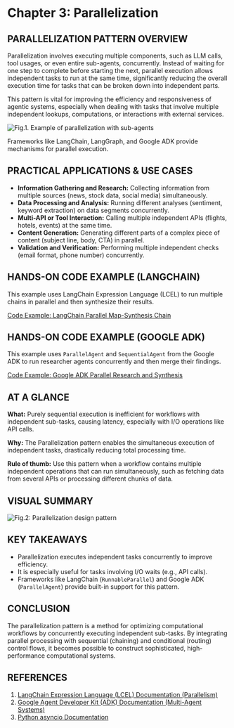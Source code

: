 # Chapter 3: Parallelization

## PARALLELIZATION PATTERN OVERVIEW

Parallelization involves executing multiple components, such as LLM calls, tool usages, or even entire sub-agents, concurrently. Instead of waiting for one step to complete before starting the next, parallel execution allows independent tasks to run at the same time, significantly reducing the overall execution time for tasks that can be broken down into independent parts.

This pattern is vital for improving the efficiency and responsiveness of agentic systems, especially when dealing with tasks that involve multiple independent lookups, computations, or interactions with external services.

![Fig.1. Example of parallelization with sub-agents](placeholder_for_fig1.png)

Frameworks like LangChain, LangGraph, and Google ADK provide mechanisms for parallel execution.

## PRACTICAL APPLICATIONS & USE CASES

- **Information Gathering and Research:** Collecting information from multiple sources (news, stock data, social media) simultaneously.
- **Data Processing and Analysis:** Running different analyses (sentiment, keyword extraction) on data segments concurrently.
- **Multi-API or Tool Interaction:** Calling multiple independent APIs (flights, hotels, events) at the same time.
- **Content Generation:** Generating different parts of a complex piece of content (subject line, body, CTA) in parallel.
- **Validation and Verification:** Performing multiple independent checks (email format, phone number) concurrently.

## HANDS-ON CODE EXAMPLE (LANGCHAIN)

This example uses LangChain Expression Language (LCEL) to run multiple chains in parallel and then synthesize their results.

[Code Example: LangChain Parallel Map-Synthesis Chain](../../snippets/parallelization-langchain-map-synthesis-chain.py)

## HANDS-ON CODE EXAMPLE (GOOGLE ADK)

This example uses `ParallelAgent` and `SequentialAgent` from the Google ADK to run researcher agents concurrently and then merge their findings.

[Code Example: Google ADK Parallel Research and Synthesis](../../snippets/parallelization-google-adk-research-synthesis.py)

## AT A GLANCE

**What:** Purely sequential execution is inefficient for workflows with independent sub-tasks, causing latency, especially with I/O operations like API calls.

**Why:** The Parallelization pattern enables the simultaneous execution of independent tasks, drastically reducing total processing time.

**Rule of thumb:** Use this pattern when a workflow contains multiple independent operations that can run simultaneously, such as fetching data from several APIs or processing different chunks of data.

## VISUAL SUMMARY

![Fig.2: Parallelization design pattern](placeholder_for_fig2.png)

## KEY TAKEAWAYS

*   Parallelization executes independent tasks concurrently to improve efficiency.
*   It is especially useful for tasks involving I/O waits (e.g., API calls).
*   Frameworks like LangChain (`RunnableParallel`) and Google ADK (`ParallelAgent`) provide built-in support for this pattern.

## CONCLUSION

The parallelization pattern is a method for optimizing computational workflows by concurrently executing independent sub-tasks. By integrating parallel processing with sequential (chaining) and conditional (routing) control flows, it becomes possible to construct sophisticated, high-performance computational systems.

## REFERENCES

1.  [LangChain Expression Language (LCEL) Documentation (Parallelism)](https://python.langchain.com/docs/concepts/lcel/)
2.  [Google Agent Developer Kit (ADK) Documentation (Multi-Agent Systems)](https://google.github.io/adk-docs/agents/multi-agents/)
3.  [Python asyncio Documentation](https://docs.python.org/3/library/asyncio.html)
